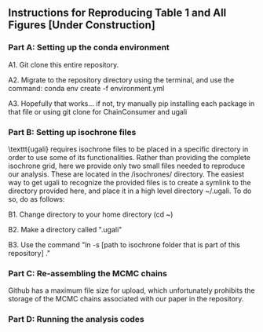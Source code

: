 ## Instructions for Reproducing Table 1 and All Figures [Under Construction]

### Part A: Setting up the conda environment
A1. Git clone this entire repository.

A2. Migrate to the repository directory using the terminal, and use the command: conda env create -f environment.yml

A3. Hopefully that works... if not, try manually pip installing each package in that file or using git clone for ChainConsumer and ugali


### Part B: Setting up isochrone files
\texttt{ugali} requires isochrone files to be placed in a specific directory in order to use some of its functionalities. Rather than providing the complete isochrone grid, here we provide only two small files needed to reproduce our analysis. These are located in the /isochrones/ directory. The easiest way to get ugali to recognize the provided files is to create a symlink to the directory provided here, and place it in a high level directory ~/.ugali. To do so, do as follows:

B1. Change directory to your home directory (cd ~)

B2. Make a directory called ".ugali"

B3. Use the command "ln -s [path to isochrone folder that is part of this repository] ." 
  
### Part C: Re-assembling the MCMC chains

Github has a maximum file size for upload, which unfortunately prohibits the storage of the MCMC chains associated with our paper in the repository.


### Part D: Running the analysis codes

